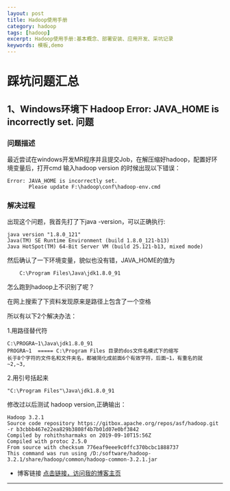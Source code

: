 ```yaml
---
layout: post
title: Hadoop使用手册
category: hadoop
tags: [hadoop]
excerpt: Hadoop使用手册:基本概念、部署安装、应用开发、采坑记录
keywords: 模板,demo
---
```



# 踩坑问题汇总

## 1、Windows环境下 Hadoop Error: JAVA_HOME is incorrectly set. 问题
### 问题描述
最近尝试在windows开发MR程序并且提交Job，在解压缩好hadoop，配置好环境变量后，打开cmd 输入hadoop version 的时候出现以下错误：

    Error: JAVA_HOME is incorrectly set.
           Please update F:\hadoop\conf\hadoop-env.cmd
### 解决过程
出现这个问题，我首先打了下java -version，可以正确执行:

    java version "1.8.0_121"
    Java(TM) SE Runtime Environment (build 1.8.0_121-b13)
    Java HotSpot(TM) 64-Bit Server VM (build 25.121-b13, mixed mode)

然后确认了一下环境变量，貌似也没有错，JAVA_HOME的值为

        C:\Program Files\Java\jdk1.8.0_91

 

怎么跑到hadoop上不识别了呢？

在网上搜索了下资料发现原来是路径上包含了一个空格

 
所以有以下2个解决办法：

1.用路径替代符

    C:\PROGRA~1\Java\jdk1.8.0_91
    PROGRA~1  ===== C:\Program Files 目录的dos文件名模式下的缩写
    长于8个字符的文件名和文件夹名，都被简化成前面6个有效字符，后面~1，有重名的就 ~2,~3,

2.用引号括起来

    "C:\Program Files"\Java\jdk1.8.0_91

修改过以后测试 hadoop version,正确输出：

    Hadoop 3.2.1
    Source code repository https://gitbox.apache.org/repos/asf/hadoop.git -r b3cbbb467e22ea829b3808f4b7b01d07e0bf3842
    Compiled by rohithsharmaks on 2019-09-10T15:56Z
    Compiled with protoc 2.5.0
    From source with checksum 776eaf9eee9c0ffc370bcbc1888737
    This command was run using /D:/software/hadoop-3.2.1/share/hadoop/common/hadoop-common-3.2.1.jar


- 博客链接
[点击链接，访问我的博客主页](https://1327523532.github.io/)
---
